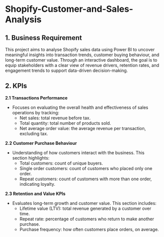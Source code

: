 # Shopify-Customer-and-Sales-Analysis

## 1. Business Requirement
This project aims to analyse Shopify sales data using Power BI to uncover meaningful insights into transaction trends, customer buying behaviour, and long-term customer value. Through an interactive dashboard, the goal is to equip stakeholders with a clear view of revenue drivers, retention rates, and engagement trends to support data-driven decision-making.

## 2. KPIs
**2.1 Transactions Performance**
- Focuses on evaluating the overall health and effectiveness of sales operations by tracking:
    - Net sales: total revenue before tax.
    - Total quantity: total number of products sold.
    - Net average order value: the average revenue per transaction, excluding tax.

**2.2 Customer Purchase Behaviour**
- Understanding of how customers interact with the business. This section highlights:
    - Total customers: count of unique buyers.
    - Single order customers: count of customers who placed only one order.
    - Repeat customers: count of customers with more than one order, indicating loyalty.

**2.3 Retention and Value KPIs**
- Evaluates long-term growth and customer value. This section includes:
    - Lifetime value (LTV): total revenue generated by a customer over time.
    - Repeat rate: percentage of customers who return to make another purchase.
    - Purchase frequency: how often customers place orders, on average.


